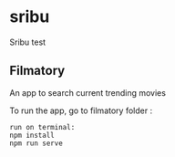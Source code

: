 # sribu
Sribu test


## Filmatory
An app to search current trending movies

To run the app, go to filmatory folder :

    run on terminal: 
    npm install
    npm run serve


